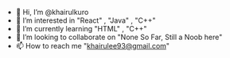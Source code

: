 - 👋 Hi, I’m @khairulkuro
- 👀 I’m interested in "React" , "Java" , "C++"
- 🌱 I’m currently learning "HTML" , "C++" 
- 💞️ I’m looking to collaborate on "None So Far, Still a Noob here"
- 📫 How to reach me "khairulee93@gmail.com"

<!---
khairulkuro/khairulkuro is a ✨ special ✨ repository because its `README.md` (this file) appears on your GitHub profile.
You can click the Preview link to take a look at your changes.
--->
